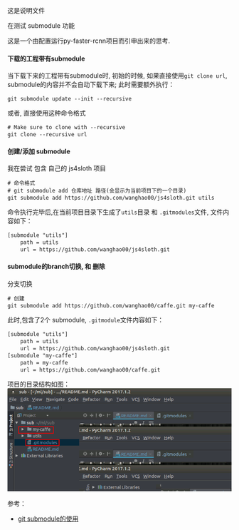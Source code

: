 这是说明文件

在测试 submodule 功能

这是一个由配置运行py-faster-rcnn项目而引申出来的思考.

#### 下载的工程带有submodule
当下载下来的工程带有submodule时, 初始的时候, 如果直接使用`git clone url`, submodule的内容并不会自动下载下来; 此时需要额外执行：
```
git submodule update --init --recursive
```
或者, 直接使用这种命令格式
```
# Make sure to clone with --recursive
git clone --recursive url
```

#### 创建/添加 submodule 
我在尝试 包含 自己的 js4sloth 项目
```
# 命令格式
# git submodule add 仓库地址 路径(会显示为当前项目下的一个目录)
git submodule add https://github.com/wanghao00/js4sloth.git utils
```

命令执行完毕后,在当前项目目录下生成了`utils`目录 和 `.gitmodules`文件, 文件内容如下：
```
[submodule "utils"]
	path = utils
	url = https://github.com/wanghao00/js4sloth.git
```

#### submodule的branch切换, 和 删除

分支切换

```
# 创建
git submodule add https://github.com/wanghao00/caffe.git my-caffe
```
此时,包含了2个 submodule, `.gitmodule`文件内容如下：
```
[submodule "utils"]
	path = utils
	url = https://github.com/wanghao00/js4sloth.git
[submodule "my-caffe"]
	path = my-caffe
	url = https://github.com/wanghao00/caffe.git
```
项目的目录结构如图：
![](./module_add.png)



参考：
* [git submodule的使用](http://blog.csdn.net/wangjia55/article/details/24400501)
